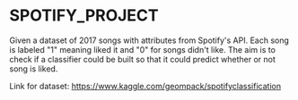 # SPOTIFY_PROJECT

Given a dataset of 2017 songs with attributes from Spotify's API. Each song is labeled "1" meaning
liked it and "0" for songs didn't like. The aim is to check if a classifier could be built so that it could
predict whether or not song is liked.

Link for dataset: https://www.kaggle.com/geompack/spotifyclassification

